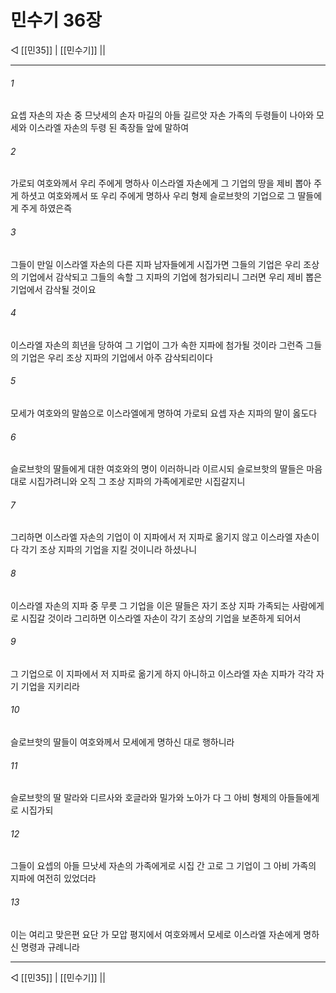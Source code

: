 # 민수기 36장

◁ [[민35]] | [[민수기]] ||
***

###### 1
요셉 자손의 자손 중 므낫세의 손자 마길의 아들 길르앗 자손 가족의 두령들이 나아와 모세와 이스라엘 자손의 두령 된 족장들 앞에 말하여

###### 2
가로되 여호와께서 우리 주에게 명하사 이스라엘 자손에게 그 기업의 땅을 제비 뽑아 주게 하셧고 여호와께서 또 우리 주에게 명하사 우리 형제 슬로브핫의 기업으로 그 딸들에게 주게 하였은즉

###### 3
그들이 만일 이스라엘 자손의 다른 지파 남자들에게 시집가면 그들의 기업은 우리 조상의 기업에서 감삭되고 그들의 속할 그 지파의 기업에 첨가되리니 그러면 우리 제비 뽑은 기업에서 감삭될 것이요

###### 4
이스라엘 자손의 희년을 당하여 그 기업이 그가 속한 지파에 첨가될 것이라 그런즉 그들의 기업은 우리 조상 지파의 기업에서 아주 감삭되리이다

###### 5
모세가 여호와의 말씀으로 이스라엘에게 명하여 가로되 요셉 자손 지파의 말이 옳도다

###### 6
슬로브핫의 딸들에게 대한 여호와의 명이 이러하니라 이르시되 슬로브핫의 딸들은 마음대로 시집가려니와 오직 그 조상 지파의 가족에게로만 시집갈지니

###### 7
그리하면 이스라엘 자손의 기업이 이 지파에서 저 지파로 옮기지 않고 이스라엘 자손이 다 각기 조상 지파의 기업을 지킬 것이니라 하셨나니

###### 8
이스라엘 자손의 지파 중 무릇 그 기업을 이은 딸들은 자기 조상 지파 가족되는 사람에게로 시집갈 것이라 그리하면 이스라엘 자손이 각기 조상의 기업을 보존하게 되어서

###### 9
그 기업으로 이 지파에서 저 지파로 옮기게 하지 아니하고 이스라엘 자손 지파가 각각 자기 기업을 지키리라

###### 10
슬로브핫의 딸들이 여호와께서 모세에게 명하신 대로 행하니라

###### 11
슬로브핫의 딸 말라와 디르사와 호글라와 밀가와 노아가 다 그 아비 형제의 아들들에게로 시집가되

###### 12
그들이 요셉의 아들 므낫세 자손의 가족에게로 시집 간 고로 그 기업이 그 아비 가족의 지파에 여전히 있었더라

###### 13
이는 여리고 맞은편 요단 가 모압 평지에서 여호와께서 모세로 이스라엘 자손에게 명하신 명령과 규례니라

***
◁ [[민35]] | [[민수기]] ||